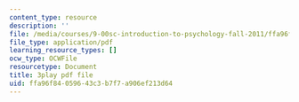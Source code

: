 ```yaml
---
content_type: resource
description: ''
file: /media/courses/9-00sc-introduction-to-psychology-fall-2011/ffa96f84059643c3b7f7a906ef213d64_gRe7dy2HSTg.pdf
file_type: application/pdf
learning_resource_types: []
ocw_type: OCWFile
resourcetype: Document
title: 3play pdf file
uid: ffa96f84-0596-43c3-b7f7-a906ef213d64
---
```

